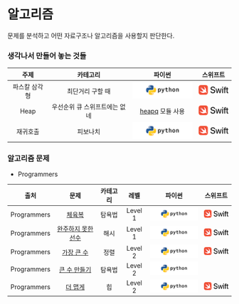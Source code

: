 # 알고리즘

문제를 분석하고 어떤 자료구조나 알고리즘을 사용할지 판단한다.

### <a id="my">생각나서 만들어 놓는 것들</a>
| 주제 | 카테고리 | 파이썬 | 스위프트 |  
|:-------------:|:-------------:|:-------------:|:-------------:|
| 파스칼 삼각형 | 최단거리 구할 때 | [![](/images/python_logo.png?raw=true)](/Algorithms/My/pascal_triangle/pascal_triangle.py) | [![](/images/swift_logo.png?raw=true)](/Algorithms/My/pascal_triangle/pascal_triangle.swift) |
| Heap | 우선순위 큐 스위프트에는 없네 | [heapq](https://docs.python.org/ko/3/library/heapq.html?highlight=queue#module-heapq) 모듈 사용 | [![](/images/swift_logo.png?raw=true)](/Algorithms/My/heap/Heap.swift) |
| 재귀호출 | 피보나치 | [![](/images/python_logo.png?raw=true)](/Algorithms/My/Fibonacci/Fibonacci.py) | [![](/images/swift_logo.png?raw=true)](/Algorithms/My/Fibonacci/Fibonacci.swift) |


### <a id="algorithm_problem">알고리즘 문제</a>

* Programmers

| 출처 | 문제 | 카테고리 | 레벨 | 파이썬 | 스위프트 |
|:-------------:|:-------------:|:-------------:|:-------------:|:-------------:|:-------------:|
| Programmers | [체육복](https://programmers.co.kr/learn/courses/30/lessons/42862) | 탐욕법 | Level 1 | [![](/images/python_logo.png?raw=true)](/Algorithms/Programmers/체육복/Gymcloth_Greedy.py) | [![](/images/swift_logo.png?raw=true)](/Algorithms/Programmers/체육복/GymCloth.swift) |
| Programmers | [완주하지 못한 선수](https://programmers.co.kr/learn/courses/30/lessons/42576) | 해시 | Level 1 | [![](/images/python_logo.png?raw=true)](/Algorithms/Programmers/완주하지못한선수/Marathon_Hash.py) | [![](/images/swift_logo.png?raw=true)](/Algorithms/Programmers/완주하지못한선수/Marathon.swift) |
| Programmers | [가장 큰 수](https://programmers.co.kr/learn/courses/30/lessons/42746) | 정렬 | Level 2 | [![](/images/python_logo.png?raw=true)](/Algorithms/Programmers/가장큰수/MaximumNumber_Sort.py) | [![](/images/swift_logo.png?raw=true)](/Algorithms/Programmers/가장큰수/MaximumNumber.swift) |
| Programmers | [큰 수 만들기](https://programmers.co.kr/learn/courses/30/lessons/42883) | 탐욕법 | Level 2 | [![](/images/python_logo.png?raw=true)](/Algorithms/Programmers/MakingBigNumber_Greedy.py) | |
| Programmers | [더 맵게](https://programmers.co.kr/learn/courses/30/lessons/42626) | 힙 | Level 2 | [![](/images/python_logo.png?raw=true)](/Algorithms/Programmers/더맵게/MakeHotter.py) | [![](/images/swift_logo.png?raw=true)](/Algorithms/Programmers/더맵게/MakeHotter.swift) |
